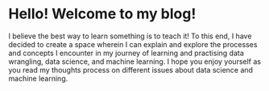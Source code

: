 # Hello! Welcome to my blog!

I believe the best way to learn something is to teach it! To this end, I have decided to create a space wherein I can explain and explore the processes and concepts I encounter in my journey of learning and practising data wrangling, data science, and machine learning. I hope you enjoy yourself as you read my thoughts process on different issues about data science and machine learning.
